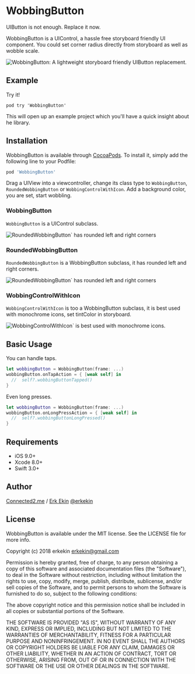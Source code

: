 # WobbingButton

UIButton is not enough. Replace it now.

WobbingButton is a UIControl, a hassle free storyboard friendly UI component.
You could set corner radius directly from storyboard as well as wobble scale.

![WobbingButton: A lightweight storyboard friendly UIButton replacement.](https://github.com/c2mInc/WobbingButton/blob/master/WobbingButton.gif?raw=true)

## Example

Try it!

`pod try 'WobbingButton'` 

This will open up an example project which you'll have a quick insight about he library.

## Installation

WobbingButton is available through [CocoaPods](https://cocoapods.org). To install
it, simply add the following line to your Podfile:

```ruby
pod 'WobbingButton'
```

Drag a UIView into a viewcontroller, change its class type to `WobbingButton`, `RoundedWobbingButton` or `WobbingControlWithIcon`. Add a background color, you are set, start wobbling.

### WobbingButton
`WobbingButton` is a UIControl subclass.

![RoundedWobbingButton` has rounded left and right corners](https://github.com/c2mInc/WobbingButton/blob/master/ss2.png?raw=true)

### RoundedWobbingButton
`RoundedWobbingButton` is a WobbingButton subclass, it has rounded left and right corners.

![RoundedWobbingButton` has rounded left and right corners](https://github.com/c2mInc/WobbingButton/blob/master/ss3.png?raw=true)

### WobbingControlWithIcon
`WobbingControlWithIcon` is too a WobbingButton subclass, it is best used with monochrome icons, set tintColor in storyboard.

![WobbingControlWithIcon` is best used with monochrome icons.](https://github.com/c2mInc/WobbingButton/blob/master/ss4.png?raw=true)

## Basic Usage

You can handle taps.
```swift
let wobbingButton = WobbingButton(frame: ...)
wobbingButton.onTapAction = { [weak self] in
  //  self?.wobbingButtonTapped()
}
```

Even long presses.
```swift
let wobbingButton = WobbingButton(frame: ...)
wobbingButton.onLongPressAction = { [weak self] in
  //  self?.wobbingButtonLongPressed()
}
```

## Requirements

* iOS 9.0+
* Xcode 8.0+
* Swift 3.0+

## Author
[Connected2.me](http://connected2.me) / <a href="mailto:erkekin@gmail.com">Erk Ekin</a> <a href="https://twitter.com/erkekin">@erkekin</a>

## License

WobbingButton is available under the MIT license. See the LICENSE file for more info.

Copyright (c) 2018 erkekin <erkekin@gmail.com>

Permission is hereby granted, free of charge, to any person obtaining a copy
of this software and associated documentation files (the "Software"), to deal
in the Software without restriction, including without limitation the rights
to use, copy, modify, merge, publish, distribute, sublicense, and/or sell
copies of the Software, and to permit persons to whom the Software is
furnished to do so, subject to the following conditions:

The above copyright notice and this permission notice shall be included in
all copies or substantial portions of the Software.

THE SOFTWARE IS PROVIDED "AS IS", WITHOUT WARRANTY OF ANY KIND, EXPRESS OR
IMPLIED, INCLUDING BUT NOT LIMITED TO THE WARRANTIES OF MERCHANTABILITY,
FITNESS FOR A PARTICULAR PURPOSE AND NONINFRINGEMENT. IN NO EVENT SHALL THE
AUTHORS OR COPYRIGHT HOLDERS BE LIABLE FOR ANY CLAIM, DAMAGES OR OTHER
LIABILITY, WHETHER IN AN ACTION OF CONTRACT, TORT OR OTHERWISE, ARISING FROM,
OUT OF OR IN CONNECTION WITH THE SOFTWARE OR THE USE OR OTHER DEALINGS IN
THE SOFTWARE.

